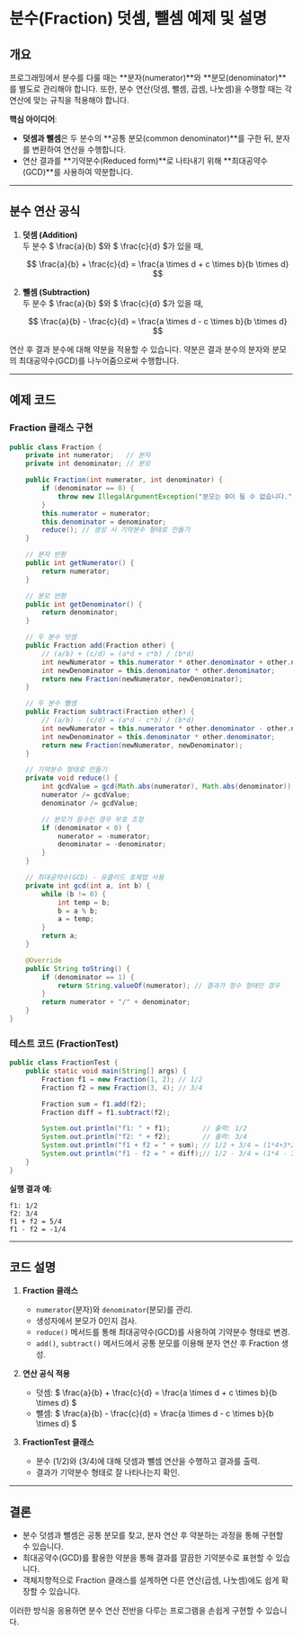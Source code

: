 # 분수(Fraction) 덧셈, 뺄셈 예제 및 설명

## 개요

프로그래밍에서 분수를 다룰 때는 **분자(numerator)**와 **분모(denominator)**를 별도로 관리해야 합니다. 또한, 분수 연산(덧셈, 뺄셈, 곱셈, 나눗셈)을 수행할 때는 각 연산에 맞는 규칙을 적용해야 합니다.

**핵심 아이디어**:
- **덧셈과 뺄셈**은 두 분수의 **공통 분모(common denominator)**를 구한 뒤, 분자를 변환하여 연산을 수행합니다.
- 연산 결과를 **기약분수(Reduced form)**로 나타내기 위해 **최대공약수(GCD)**를 사용하여 약분합니다.

---

## 분수 연산 공식

1. **덧셈 (Addition)**  
   두 분수 $ \frac{a}{b} $와 $ \frac{c}{d} $가 있을 때,

   $$
   \frac{a}{b} + \frac{c}{d} = \frac{a \times d + c \times b}{b \times d}
   $$

2. **뺄셈 (Subtraction)**  
   두 분수 $ \frac{a}{b} $와 $ \frac{c}{d} $가 있을 때,

   $$
   \frac{a}{b} - \frac{c}{d} = \frac{a \times d - c \times b}{b \times d}
   $$

연산 후 결과 분수에 대해 약분을 적용할 수 있습니다. 약분은 결과 분수의 분자와 분모의 최대공약수(GCD)를 나누어줌으로써 수행합니다.

---

## 예제 코드

### Fraction 클래스 구현

```java
public class Fraction {
    private int numerator;   // 분자
    private int denominator; // 분모

    public Fraction(int numerator, int denominator) {
        if (denominator == 0) {
            throw new IllegalArgumentException("분모는 0이 될 수 없습니다.");
        }
        this.numerator = numerator;
        this.denominator = denominator;
        reduce(); // 생성 시 기약분수 형태로 만들기
    }

    // 분자 반환
    public int getNumerator() {
        return numerator;
    }

    // 분모 반환
    public int getDenominator() {
        return denominator;
    }

    // 두 분수 덧셈
    public Fraction add(Fraction other) {
        // (a/b) + (c/d) = (a*d + c*b) / (b*d)
        int newNumerator = this.numerator * other.denominator + other.numerator * this.denominator;
        int newDenominator = this.denominator * other.denominator;
        return new Fraction(newNumerator, newDenominator);
    }

    // 두 분수 뺄셈
    public Fraction subtract(Fraction other) {
        // (a/b) - (c/d) = (a*d - c*b) / (b*d)
        int newNumerator = this.numerator * other.denominator - other.numerator * this.denominator;
        int newDenominator = this.denominator * other.denominator;
        return new Fraction(newNumerator, newDenominator);
    }

    // 기약분수 형태로 만들기
    private void reduce() {
        int gcdValue = gcd(Math.abs(numerator), Math.abs(denominator));
        numerator /= gcdValue;
        denominator /= gcdValue;

        // 분모가 음수인 경우 부호 조정
        if (denominator < 0) {
            numerator = -numerator;
            denominator = -denominator;
        }
    }

    // 최대공약수(GCD) - 유클리드 호제법 사용
    private int gcd(int a, int b) {
        while (b != 0) {
            int temp = b;
            b = a % b;
            a = temp;
        }
        return a;
    }

    @Override
    public String toString() {
        if (denominator == 1) {
            return String.valueOf(numerator); // 결과가 정수 형태인 경우
        }
        return numerator + "/" + denominator;
    }
}
```

### 테스트 코드 (FractionTest)

```java
public class FractionTest {
    public static void main(String[] args) {
        Fraction f1 = new Fraction(1, 2); // 1/2
        Fraction f2 = new Fraction(3, 4); // 3/4

        Fraction sum = f1.add(f2);
        Fraction diff = f1.subtract(f2);

        System.out.println("f1: " + f1);        // 출력: 1/2
        System.out.println("f2: " + f2);        // 출력: 3/4
        System.out.println("f1 + f2 = " + sum); // 1/2 + 3/4 = (1*4+3*2)/(2*4) = (4+6)/8 = 10/8 = 5/4
        System.out.println("f1 - f2 = " + diff);// 1/2 - 3/4 = (1*4 - 3*2)/(2*4) = (4-6)/8 = -2/8 = -1/4
    }
}
```

**실행 결과 예:**
```
f1: 1/2
f2: 3/4
f1 + f2 = 5/4
f1 - f2 = -1/4
```

---

## 코드 설명

1. **Fraction 클래스**
    - `numerator`(분자)와 `denominator`(분모)를 관리.
    - 생성자에서 분모가 0인지 검사.
    - `reduce()` 메서드를 통해 최대공약수(GCD)를 사용하여 기약분수 형태로 변경.
    - `add()`, `subtract()` 메서드에서 공통 분모를 이용해 분자 연산 후 Fraction 생성.

2. **연산 공식 적용**
    - 덧셈: $ \frac{a}{b} + \frac{c}{d} = \frac{a \times d + c \times b}{b \times d} $
    - 뺄셈: $ \frac{a}{b} - \frac{c}{d} = \frac{a \times d - c \times b}{b \times d} $

3. **FractionTest 클래스**
    - 분수 (1/2)와 (3/4)에 대해 덧셈과 뺄셈 연산을 수행하고 결과를 출력.
    - 결과가 기약분수 형태로 잘 나타나는지 확인.

---

## 결론

- 분수 덧셈과 뺄셈은 공통 분모를 찾고, 분자 연산 후 약분하는 과정을 통해 구현할 수 있습니다.
- 최대공약수(GCD)를 활용한 약분을 통해 결과를 깔끔한 기약분수로 표현할 수 있습니다.
- 객체지향적으로 Fraction 클래스를 설계하면 다른 연산(곱셈, 나눗셈)에도 쉽게 확장할 수 있습니다.

이러한 방식을 응용하면 분수 연산 전반을 다루는 프로그램을 손쉽게 구현할 수 있습니다.
